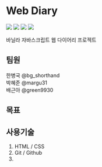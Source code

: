 # Web Diary
![](https://img.shields.io/badge/license-MIT-brightgreen)
![](https://img.shields.io/badge/HTML-5-orange)
![](https://img.shields.io/badge/SCSS-1.32.6-red)
![](https://img.shields.io/badge/documentation-yes-green)

바닐라 자바스크립트 웹 다이어리 프로젝트

## 팀원
한병국 @bg_shorthand  
박혜준 @margu31  
배근아 @green9930

## 목표

## 사용기술
1. HTML / CSS
2. Git / Github
3. 